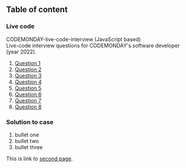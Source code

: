 ## Table of content

### Live code
CODEMONDAY-live-code-interview (JavaScript based) \
Live-code interview questions for CODEMONDAY's software developer (year 2022).

1. [Question 1](/pages/live-code-1.md)
2. [Question 2](/pages/live-code-2.md)
3. [Question 3](/pages/live-code-3.md)
4. [Question 4](/pages/live-code-4.md)
4. [Question 5](/pages/live-code-5.md)
4. [Question 6](/pages/live-code-6.md)
4. [Question 7](/pages/live-code-7.md)
4. [Question 8](/pages/live-code-8.md)


### Solution to case

1. bullet one
2. bullet two
3. bullet three


This is link to [second page](/pages/second.md).
